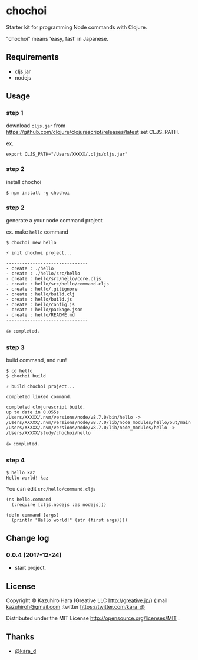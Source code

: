 
# chochoi

Starter kit for programming Node commands with Clojure.

"chochoi" means 'easy, fast' in Japanese.

## Requirements

- cljs.jar
- nodejs

## Usage

### step 1

download `cljs.jar` from https://github.com/clojure/clojurescript/releases/latest
set CLJS_PATH.

ex.

```
export CLJS_PATH="/Users/XXXXX/.cljs/cljs.jar"
```

### step 2

install chochoi

```
$ npm install -g chochoi
```

### step 2

generate a your node command project

ex. make `hello` command

```
$ chochoi new hello

⚡ init chochoi project...

-------------------------------
- create : ./hello
- create : ./hello/src/hello
- create : hello/src/hello/core.cljs
- create : hello/src/hello/command.cljs
- create : hello/.gitignore
- create : hello/build.clj
- create : hello/build.js
- create : hello/config.js
- create : hello/package.json
- create : hello/README.md
-------------------------------

👍 completed.
```

### step 3

build command, and run!

```
$ cd hello
$ chochoi build

⚡ build chochoi project...

completed linked command.

completed clojurescript build.
up to date in 0.055s
/Users/XXXXX/.nvm/versions/node/v8.7.0/bin/hello -> /Users/XXXXX/.nvm/versions/node/v8.7.0/lib/node_modules/hello/out/main.js
/Users/XXXXX/.nvm/versions/node/v8.7.0/lib/node_modules/hello -> /Users/XXXXX/study/chochoi/hello

👍 completed.
```

### step 4

```
$ hello kaz
Hello world! kaz
```

You can edit `src/hello/command.cljs `

```
(ns hello.command
  (:require [cljs.nodejs :as nodejs]))

(defn command [args]
  (println "Hello world!" (str (first args))))
```


## Change log

### 0.0.4 (2017-12-24)

- start project.

## License

Copyright ©  Kazuhiro Hara (Greative LLC http://greative.jp/)
{:mail kazuhiroh@gmail.com
 :twitter https://twitter.com/kara_d}

Distributed under the MIT License http://opensource.org/licenses/MIT .

## Thanks

- [@kara_d](https://github.com/karad/)


